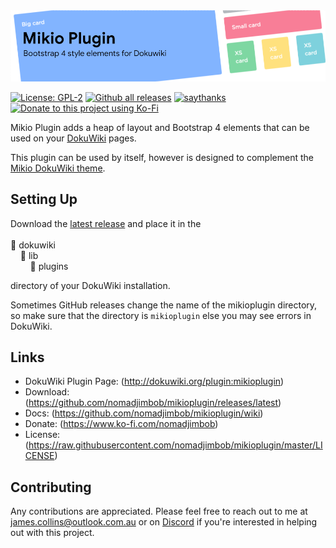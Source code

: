 <img src="https://github.com/nomadjimbob/nomadjimbob/raw/master/images/mikioplugin/mikio_plugin_header.png">

[![License: GPL-2](https://img.shields.io/github/license/nomadjimbob/mikioplugin?color=blue)](LICENSE)
[![Github all releases](https://img.shields.io/github/downloads/nomadjimbob/mikioplugin/total.svg)](https://github.com/nomadjimbob/mikioplugin/releases/)
[![saythanks](https://img.shields.io/badge/say-thanks-ff69b4.svg)](https://saythanks.io/to/james.collins%40outlook.com.au)
[![Donate to this project using Ko-Fi](https://img.shields.io/badge/kofi-donate-yellow.svg)](https://www.ko-fi.com/nomadjimbob)

Mikio Plugin adds a heap of layout and Bootstrap 4 elements that can be used on your [DokuWiki](http://dokuwiki.org/) pages.

This plugin can be used by itself, however is designed to complement the [Mikio DokuWiki theme](http://dokuwiki.org/template:mikio).


## Setting Up

Download the [latest release](https://github.com/nomadjimbob/mikioplugin/releases/latest) and place it in the\
\
:file_folder: dokuwiki\
&nbsp;&nbsp;&nbsp;&nbsp;:file_folder: lib\
&nbsp;&nbsp;&nbsp;&nbsp;&nbsp;&nbsp;&nbsp;&nbsp;:file_folder: plugins

directory of your DokuWiki installation.

Sometimes GitHub releases change the name of the mikioplugin directory, so make sure that the directory is `mikioplugin` else you may see errors in DokuWiki.


## Links

  * DokuWiki Plugin Page: (http://dokuwiki.org/plugin:mikioplugin)
  * Download: (https://github.com/nomadjimbob/mikioplugin/releases/latest)
  * Docs: (https://github.com/nomadjimbob/mikioplugin/wiki)
  * Donate: (https://www.ko-fi.com/nomadjimbob)
  * License: (https://raw.githubusercontent.com/nomadjimbob/mikioplugin/master/LICENSE)
  
## Contributing

Any contributions are appreciated. Please feel free to reach out to me at james.collins@outlook.com.au or on [Discord](https://discord.com/channels/@me/672393169517674506) if you're interested in helping out with this project.
